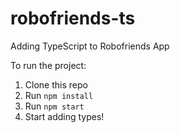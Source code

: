# robofriends-ts
Adding TypeScript to Robofriends App

To run the project:

1. Clone this repo
2. Run `npm install`
3. Run `npm start`
4. Start adding types!

